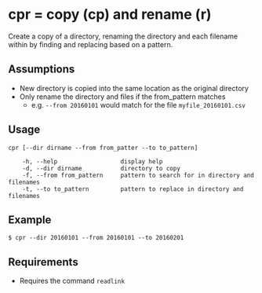 # cpr = copy (cp) and rename (r) 
Create a copy of a directory, renaming the directory and each filename within by finding and replacing based on a pattern.

## Assumptions
* New directory is copied into the same location as the original directory
* Only rename the directory and files if the from_pattern matches
    * e.g. `--from 20160101` would match for the file `myfile_20160101.csv`

## Usage
```
cpr [--dir dirname --from from_patter --to to_pattern]

    -h, --help                  display help
    -d, --dir dirname           directory to copy
    -f, --from from_pattern     pattern to search for in directory and filenames
    -t, --to to_pattern         pattern to replace in directory and filenames
```

## Example
```
$ cpr --dir 20160101 --from 20160101 --to 20160201
```

## Requirements
* Requires the command `readlink`
